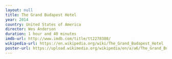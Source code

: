 ```yaml
---
layout: null
title: The Grand Budapest Hotel
year: 2014
country: United States of America
director: Wes Anderson
duration: 1 hour and 40 minutes
imdb-url: http://www.imdb.com/title/tt2278388/
wikipedia-url: https://en.wikipedia.org/wiki/The_Grand_Budapest_Hotel
poster-url: https://upload.wikimedia.org/wikipedia/en/a/a6/The_Grand_Budapest_Hotel_Poster.jpg
---
```

